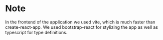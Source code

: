 # Note
In the frontend of the application we used vite, which is much faster than create-react-app.
We used bootstrap-react for stylizing the app as well as typescript for type definitions.